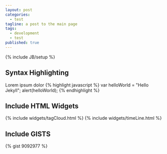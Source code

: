 ```yaml
---
layout: post
categories: 
  - test
tagline: a post to the main page
tags: 
  - development
  - test
published: true
---
```


{% include JB/setup %}

## Syntax Highlighting
Lorem ipsum dolor
{% highlight javascript %}
var helloWorld = "Hello Jekyll";
alert(helloWorld);
{% endhighlight %}

## Include HTML Widgets
{% include widgets/tagCloud.html %}
{% include widgets/timeLine.html %}

## Include GISTS
{% gist 9092977 %}

